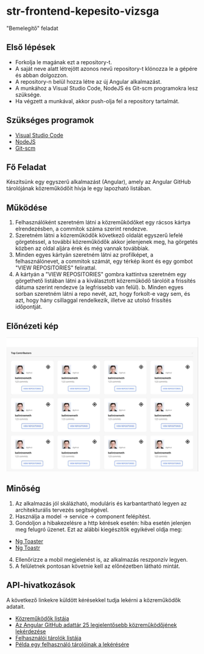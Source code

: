# str-frontend-kepesito-vizsga
"Bemelegítő" feladat

## Első lépések
- Forkolja le magának ezt a repository-t.
- A saját neve alatt létrejött azonos nevű repository-t klónozza le a gépére és abban dolgozzon.
- A repository-n belül hozza létre az új Angular alkalmazást.
- A munkához a Visual Studio Code, NodeJS és Git-scm programokra lesz szüksége.
- Ha végzett a munkával, akkor push-olja fel a repository tartalmát.

## Szükséges programok
- [Visual Studio Code](https://code.visualstudio.com/)
- [NodeJS](https://nodejs.org/en/)
- [Git-scm](https://git-scm.com/)

## Fő Feladat
Készítsünk egy egyszerű alkalmazást (Angular), amely az Angular GitHub tárolójának közreműködőit hívja le egy
lapozható listában.

## Működése
1. Felhasználóként szeretném látni a közreműködőket egy rácsos kártya elrendezésben, a commitok száma szerint rendezve.
2. Szeretném látni a közreműködők következő oldalát egyszerű lefelé görgetéssel, a további közreműködők akkor jelenjenek meg, 
ha görgetés közben az oldal aljára érek és még vannak továbbiak.
3. Minden egyes kártyán szeretném látni az profilképet, a felhasználónevet, a commitok számát, egy térkép ikont és 
egy gombot "VIEW REPOSITORIES" felirattal.
5. A kártyán a "VIEW REPOSITORIES" gombra kattintva szeretném egy görgethető listában látni a
a kiválasztott közreműködő tárolóit a frissítés dátuma szerint rendezve (a legfrissebb van felül).
b. Minden egyes sorban szeretném látni a repo nevét, azt, hogy forkolt-e vagy sem, és azt, hogy 
hány csillaggal rendelkezik, illetve az utolsó frissítés időpontját.

## Előnézeti kép
![előnézet](str-kep.JPG)

## Minőség
1. Az alkalmazás jól skálázható, moduláris és karbantartható legyen az architekturális tervezés segítségével.
2. Használja a model -> service -> component felépítést.
2. Gondoljon a hibakezelésre a http kérések esetén: hiba esetén jelenjen meg felugró üzenet. Ezt az alábbi kiegészítők egyikével oldja meg:
 - [Ng Toaster](https://www.npmjs.com/package/ngx-toaster)
 - [Ng Toastr](https://www.npmjs.com/package/ngx-toastr)
4. Ellenőrizze a mobil megjelenést is, az alkalmazás reszponzív legyen.
5. A felületnek pontosan követnie kell az előnézetben látható mintát.

## API-hivatkozások
A következő linkekre küldött kérésekkel tudja lekérni a közreműködők adatait.
- [Közreműködők listája](https://developer.github.com/v3/repos/#list-contributors)
- [Az Angular GitHub adattár 25 legjelentősebb közreműködőjének lekérdezése](https://api.github.com/repos/angular/angular/contributors?page=1&per_page=25)
- [Felhasználói tárolók listája](https://developer.github.com/v3/repos/#list-user-repositories)
- [Példa egy felhasználó tárolóinak a lekérésére](https://api.github.com/users/cherryApp/repos)


